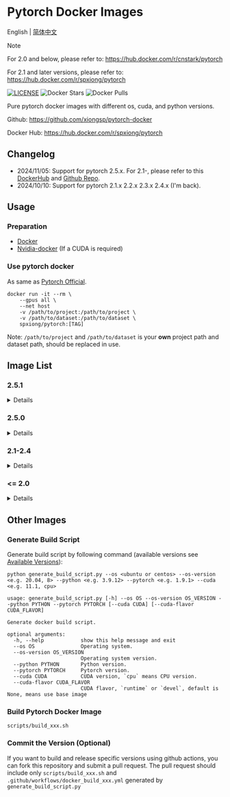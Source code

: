 # Pytorch Docker Images

English | [简体中文](README_CN.md)

[DockerHub]: https://hub.docker.com/r/spxiong/pytorch

> [!NOTE]
> For 2.0 and below, please refer to: https://hub.docker.com/r/cnstark/pytorch
> 
> For 2.1 and later versions, please refer to: https://hub.docker.com/r/spxiong/pytorch

[![LICENSE](https://img.shields.io/github/license/xiongsp/pytorch-docker.svg)](https://github.com/xiongsp/pytorch-docker/blob/master/LICENSE)
![Docker Stars](https://img.shields.io/docker/stars/spxiong/pytorch?logo=docker)
![Docker Pulls](https://img.shields.io/docker/pulls/spxiong/pytorch?logo=docker)

Pure pytorch docker images with different os, cuda, and python versions.

Github: https://github.com/xiongsp/pytorch-docker

Docker Hub: https://hub.docker.com/r/spxiong/pytorch

## Changelog

* 2024/11/05: Support for pytorch 2.5.x. For 2.1-, please refer to this [DockerHub](https://hub.docker.com/r/cnstark/pytorch) and [Github Repo](https://github.com/cnstark/pytorch-docker).
* 2024/10/10: Support for pytorch 2.1.x 2.2.x 2.3.x 2.4.x (I'm back).

## Usage

### Preparation

* [Docker](https://docs.docker.com/engine/install/)
* [Nvidia-docker](https://docs.nvidia.com/datacenter/cloud-native/container-toolkit/overview.html) (If a CUDA is required)

### Use pytorch docker

As same as [Pytorch Official](https://github.com/pytorch/pytorch#docker-image).

```shell
docker run -it --rm \
    --gpus all \
    --net host
    -v /path/to/project:/path/to/project \
    -v /path/to/dataset:/path/to/dataset \
    spxiong/pytorch:[TAG]
```

Note: `/path/to/project` and `/path/to/dataset` is your **own** project path and dataset path, should be replaced in use.

## Image List 

<!-- Pytorch versions -->
[pytorch2.5.1]: https://img.shields.io/badge/Pytorch-2.5.1-orange?logo=pytorch
[pytorch2.5.0]: https://img.shields.io/badge/Pytorch-2.5.0-orange?logo=pytorch
[pytorch2.4.1]: https://img.shields.io/badge/Pytorch-2.4.1-orange?logo=pytorch
[pytorch2.4.0]: https://img.shields.io/badge/Pytorch-2.4.0-orange?logo=pytorch
[pytorch2.3.1]: https://img.shields.io/badge/Pytorch-2.3.1-orange?logo=pytorch
[pytorch2.3.0]: https://img.shields.io/badge/Pytorch-2.3.0-orange?logo=pytorch
[pytorch2.2.2]: https://img.shields.io/badge/Pytorch-2.2.2-orange?logo=pytorch
[pytorch2.2.1]: https://img.shields.io/badge/Pytorch-2.2.1-orange?logo=pytorch
[pytorch2.2.0]: https://img.shields.io/badge/Pytorch-2.2.0-orange?logo=pytorch
[pytorch2.1.2]: https://img.shields.io/badge/Pytorch-2.1.2-orange?logo=pytorch
[pytorch2.1.1]: https://img.shields.io/badge/Pytorch-2.1.1-orange?logo=pytorch
[pytorch2.1.0]: https://img.shields.io/badge/Pytorch-2.1.0-orange?logo=pytorch
[pytorch2.0.1]: https://img.shields.io/badge/Pytorch-2.0.1-orange?logo=pytorch
[pytorch2.0.0]: https://img.shields.io/badge/Pytorch-2.0.0-orange?logo=pytorch
[pytorch1.13.1]: https://img.shields.io/badge/Pytorch-1.13.1-orange?logo=pytorch
[pytorch1.13.0]: https://img.shields.io/badge/Pytorch-1.13.0-orange?logo=pytorch
[pytorch1.12.1]: https://img.shields.io/badge/Pytorch-1.12.1-orange?logo=pytorch
[pytorch1.12.0]: https://img.shields.io/badge/Pytorch-1.12.0-orange?logo=pytorch
[pytorch1.11.0]: https://img.shields.io/badge/Pytorch-1.11.0-orange?logo=pytorch
[pytorch1.10.2]: https://img.shields.io/badge/Pytorch-1.10.2-orange?logo=pytorch
[pytorch1.10.1]: https://img.shields.io/badge/Pytorch-1.10.1-orange?logo=pytorch
[pytorch1.10.0]: https://img.shields.io/badge/Pytorch-1.10.0-orange?logo=pytorch
[pytorch1.9.1]: https://img.shields.io/badge/Pytorch-1.9.1-orange?logo=pytorch
[pytorch1.9.0]: https://img.shields.io/badge/Pytorch-1.9.0-orange?logo=pytorch
[pytorch1.8.1]: https://img.shields.io/badge/Pytorch-1.8.1-orange?logo=pytorch
[pytorch1.8.0]: https://img.shields.io/badge/Pytorch-1.8.0-orange?logo=pytorch
[pytorch1.7.1]: https://img.shields.io/badge/Pytorch-1.7.1-orange?logo=pytorch
[pytorch1.7.0]: https://img.shields.io/badge/Pytorch-1.7.0-orange?logo=pytorch
[pytorch1.6.0]: https://img.shields.io/badge/Pytorch-1.6.0-orange?logo=pytorch
[pytorch1.5.1]: https://img.shields.io/badge/Pytorch-1.5.1-orange?logo=pytorch
[pytorch1.5.0]: https://img.shields.io/badge/Pytorch-1.5.0-orange?logo=pytorch
[pytorch1.4.0]: https://img.shields.io/badge/Pytorch-1.4.0-orange?logo=pytorch
[pytorch1.2.0]: https://img.shields.io/badge/Pytorch-1.2.0-orange?logo=pytorch

<!-- Python versions -->
[python3.12.7]: https://img.shields.io/badge/Python-3.12.7-blue?logo=python
[python3.11.10]: https://img.shields.io/badge/Python-3.11.10-blue?logo=python
[python3.10.15]: https://img.shields.io/badge/Python-3.10.15-blue?logo=python
[python3.10.11]: https://img.shields.io/badge/Python-3.10.11-blue?logo=python
[python3.9.17]: https://img.shields.io/badge/Python-3.9.17-blue?logo=python
[python3.9.16]: https://img.shields.io/badge/Python-3.9.16-blue?logo=python
[python3.9.12]: https://img.shields.io/badge/Python-3.9.12-blue?logo=python
[python3.8.13]: https://img.shields.io/badge/Python-3.8.13-blue?logo=python
[python3.8.16]: https://img.shields.io/badge/Python-3.8.16-blue?logo=python
[python3.7.13]: https://img.shields.io/badge/Python-3.7.13-blue?logo=python

<!-- OS versions -->
[ubuntu22.04]: https://img.shields.io/badge/Ubuntu-22.04-orange?logo=ubuntu
[ubuntu20.04]: https://img.shields.io/badge/Ubuntu-20.04-orange?logo=ubuntu
[ubuntu18.04]: https://img.shields.io/badge/Ubuntu-18.04-orange?logo=ubuntu
[centOS8]: https://img.shields.io/badge/CentOS-8-blue?logo=centos

<!-- CUDA versions -->
[cuda12.4-devel]: https://img.shields.io/badge/CUDA-12.4--devel-green?logo=nvidia
[cuda12.4]: https://img.shields.io/badge/CUDA-12.4-green?logo=nvidia
[cuda12.1]: https://img.shields.io/badge/CUDA-12.1-green?logo=nvidia
[cuda12.1-devel]: https://img.shields.io/badge/CUDA-12.1--devel-green?logo=nvidia
[cuda11.8]: https://img.shields.io/badge/CUDA-11.8-green?logo=nvidia
[cuda11.8-devel]: https://img.shields.io/badge/CUDA-11.8--devel-green?logo=nvidia
[cuda11.7]: https://img.shields.io/badge/CUDA-11.7-green?logo=nvidia
[cuda11.7-devel]: https://img.shields.io/badge/CUDA-11.7--devel-green?logo=nvidia
[cuda11.6]: https://img.shields.io/badge/CUDA-11.6-green?logo=nvidia
[cuda11.6-devel]: https://img.shields.io/badge/CUDA-11.6--devel-green?logo=nvidia
[cuda11.3]: https://img.shields.io/badge/CUDA-11.3-green?logo=nvidia
[cuda11.3-devel]: https://img.shields.io/badge/CUDA-11.3--devel-green?logo=nvidia
[cuda11.1]: https://img.shields.io/badge/CUDA-11.1-green?logo=nvidia
[cuda11.1-devel]: https://img.shields.io/badge/CUDA-11.1--devel-green?logo=nvidia
[cuda11.0]: https://img.shields.io/badge/CUDA-11.0-green?logo=nvidia
[cuda11.0-devel]: https://img.shields.io/badge/CUDA-11.0--devel-green?logo=nvidia
[cuda10.2]: https://img.shields.io/badge/CUDA-10.2-green?logo=nvidia
[cuda10.2-devel]: https://img.shields.io/badge/CUDA-10.2--devel-green?logo=nvidia
[cuda10.1]: https://img.shields.io/badge/CUDA-10.1-green?logo=nvidia
[cuda10.1-devel]: https://img.shields.io/badge/CUDA-10.1--devel-green?logo=nvidia
[cuda10.0]: https://img.shields.io/badge/CUDA-10.0-green?logo=nvidia
[cuda10.0-devel]: https://img.shields.io/badge/CUDA-10.0--devel-green?logo=nvidia
[cpu]: https://img.shields.io/badge/CPU-amd64-lightgray

### 2.5.1

<details>

| Image | Pull Command |
| -------------| -------------|
| ![pytorch2.5.1] ![python3.10.15] ![cpu] ![ubuntu22.04] [![](https://img.shields.io/docker/image-size/spxiong/pytorch/2.5.1-py3.10.15-ubuntu22.04)][DockerHub] | `docker pull spxiong/pytorch:2.5.1-py3.10.15-ubuntu22.04` |   
| ![pytorch2.5.1] ![python3.10.15] ![cuda12.1] ![ubuntu22.04] [![](https://img.shields.io/docker/image-size/spxiong/pytorch/2.5.1-py3.10.15-cuda12.1.0-ubuntu22.04)][DockerHub] | `docker pull spxiong/pytorch:2.5.1-py3.10.15-cuda12.1.0-ubuntu22.04` |
| ![pytorch2.5.1] ![python3.10.15] ![cuda12.1-devel] ![ubuntu22.04] [![](https://img.shields.io/docker/image-size/spxiong/pytorch/2.5.1-py3.10.15-cuda12.1.0-devel-ubuntu22.04)][DockerHub] | `docker pull spxiong/pytorch:2.5.1-py3.10.15-cuda12.1.0-devel-ubuntu22.04` |
| ![pytorch2.5.1] ![python3.10.15] ![cpu] ![ubuntu22.04] [![](https://img.shields.io/docker/image-size/spxiong/pytorch/2.5.1-py3.10.15-ubuntu22.04)][DockerHub] | `docker pull spxiong/pytorch:2.5.1-py3.10.15-ubuntu22.04` |   
| ![pytorch2.5.1] ![python3.10.15] ![cuda12.4] ![ubuntu22.04] [![](https://img.shields.io/docker/image-size/spxiong/pytorch/2.5.1-py3.10.15-cuda12.4.1-ubuntu22.04)][DockerHub] | `docker pull spxiong/pytorch:2.5.1-py3.10.15-cuda12.4.1-ubuntu22.04` |
| ![pytorch2.5.1] ![python3.10.15] ![cuda12.4-devel] ![ubuntu22.04] [![](https://img.shields.io/docker/image-size/spxiong/pytorch/2.5.1-py3.10.15-cuda12.4.1-devel-ubuntu22.04)][DockerHub] | `docker pull spxiong/pytorch:2.5.1-py3.10.15-cuda12.4.1-devel-ubuntu22.04` |
| ![pytorch2.5.1] ![python3.11.10] ![cpu] ![ubuntu22.04] [![](https://img.shields.io/docker/image-size/spxiong/pytorch/2.5.1-py3.11.10-ubuntu22.04)][DockerHub] | `docker pull spxiong/pytorch:2.5.1-py3.11.10-ubuntu22.04` |
| ![pytorch2.5.1] ![python3.11.10] ![cuda12.1] ![ubuntu22.04] [![](https://img.shields.io/docker/image-size/spxiong/pytorch/2.5.1-py3.11.10-cuda12.1.0-ubuntu22.04)][DockerHub] | `docker pull spxiong/pytorch:2.5.1-py3.11.10-cuda12.1.0-ubuntu22.04` |
| ![pytorch2.5.1] ![python3.11.10] ![cuda12.1-devel] ![ubuntu22.04] [![](https://img.shields.io/docker/image-size/spxiong/pytorch/2.5.1-py3.11.10-cuda12.1.0-devel-ubuntu22.04)][DockerHub] | `docker pull spxiong/pytorch:2.5.1-py3.11.10-cuda12.1.0-devel-ubuntu22.04` |
| ![pytorch2.5.1] ![python3.11.10] ![cpu] ![ubuntu22.04] [![](https://img.shields.io/docker/image-size/spxiong/pytorch/2.5.1-py3.11.10-ubuntu22.04)][DockerHub] | `docker pull spxiong/pytorch:2.5.1-py3.11.10-ubuntu22.04` |   
| ![pytorch2.5.1] ![python3.11.10] ![cuda12.4] ![ubuntu22.04] [![](https://img.shields.io/docker/image-size/spxiong/pytorch/2.5.1-py3.11.10-cuda12.4.1-ubuntu22.04)][DockerHub] | `docker pull spxiong/pytorch:2.5.1-py3.11.10-cuda12.4.1-ubuntu22.04` |
| ![pytorch2.5.1] ![python3.11.10] ![cuda12.4-devel] ![ubuntu22.04] [![](https://img.shields.io/docker/image-size/spxiong/pytorch/2.5.1-py3.11.10-cuda12.4.1-devel-ubuntu22.04)][DockerHub] | `docker pull spxiong/pytorch:2.5.1-py3.11.10-cuda12.4.1-devel-ubuntu22.04` |
| ![pytorch2.5.1] ![python3.12.7] ![cpu] ![ubuntu22.04] [![](https://img.shields.io/docker/image-size/spxiong/pytorch/2.5.1-py3.12.7-ubuntu22.04)][DockerHub] | `docker pull spxiong/pytorch:2.5.1-py3.12.7-ubuntu22.04` |      
| ![pytorch2.5.1] ![python3.12.7] ![cuda12.1] ![ubuntu22.04] [![](https://img.shields.io/docker/image-size/spxiong/pytorch/2.5.1-py3.12.7-cuda12.1.0-ubuntu22.04)][DockerHub] | `docker pull spxiong/pytorch:2.5.1-py3.12.7-cuda12.1.0-ubuntu22.04` |
| ![pytorch2.5.1] ![python3.12.7] ![cuda12.1-devel] ![ubuntu22.04] [![](https://img.shields.io/docker/image-size/spxiong/pytorch/2.5.1-py3.12.7-cuda12.1.0-devel-ubuntu22.04)][DockerHub] | `docker pull spxiong/pytorch:2.5.1-py3.12.7-cuda12.1.0-devel-ubuntu22.04` |
| ![pytorch2.5.1] ![python3.12.7] ![cpu] ![ubuntu22.04] [![](https://img.shields.io/docker/image-size/spxiong/pytorch/2.5.1-py3.12.7-ubuntu22.04)][DockerHub] | `docker pull spxiong/pytorch:2.5.1-py3.12.7-ubuntu22.04` |      
| ![pytorch2.5.1] ![python3.12.7] ![cuda12.4] ![ubuntu22.04] [![](https://img.shields.io/docker/image-size/spxiong/pytorch/2.5.1-py3.12.7-cuda12.4.1-ubuntu22.04)][DockerHub] | `docker pull spxiong/pytorch:2.5.1-py3.12.7-cuda12.4.1-ubuntu22.04` |
| ![pytorch2.5.1] ![python3.12.7] ![cuda12.4-devel] ![ubuntu22.04] [![](https://img.shields.io/docker/image-size/spxiong/pytorch/2.5.1-py3.12.7-cuda12.4.1-devel-ubuntu22.04)][DockerHub] | `docker pull spxiong/pytorch:2.5.1-py3.12.7-cuda12.4.1-devel-ubuntu22.04` |

</details>

### 2.5.0

<details>

| Image | Pull Command |
| -------------| -------------|
| ![pytorch2.5.0] ![python3.10.15] ![cpu] ![ubuntu22.04] [![](https://img.shields.io/docker/image-size/spxiong/pytorch/2.5.0-py3.10.15-ubuntu22.04)][DockerHub] | `docker pull spxiong/pytorch:2.5.0-py3.10.15-ubuntu22.04` |   
| ![pytorch2.5.0] ![python3.10.15] ![cuda12.1] ![ubuntu22.04] [![](https://img.shields.io/docker/image-size/spxiong/pytorch/2.5.0-py3.10.15-cuda12.1.0-ubuntu22.04)][DockerHub] | `docker pull spxiong/pytorch:2.5.0-py3.10.15-cuda12.1.0-ubuntu22.04` |
| ![pytorch2.5.0] ![python3.10.15] ![cuda12.1-devel] ![ubuntu22.04] [![](https://img.shields.io/docker/image-size/spxiong/pytorch/2.5.0-py3.10.15-cuda12.1.0-devel-ubuntu22.04)][DockerHub] | `docker pull spxiong/pytorch:2.5.0-py3.10.15-cuda12.1.0-devel-ubuntu22.04` |
| ![pytorch2.5.0] ![python3.10.15] ![cpu] ![ubuntu22.04] [![](https://img.shields.io/docker/image-size/spxiong/pytorch/2.5.0-py3.10.15-ubuntu22.04)][DockerHub] | `docker pull spxiong/pytorch:2.5.0-py3.10.15-ubuntu22.04` |   
| ![pytorch2.5.0] ![python3.10.15] ![cuda12.4] ![ubuntu22.04] [![](https://img.shields.io/docker/image-size/spxiong/pytorch/2.5.0-py3.10.15-cuda12.4.1-ubuntu22.04)][DockerHub] | `docker pull spxiong/pytorch:2.5.0-py3.10.15-cuda12.4.1-ubuntu22.04` |
| ![pytorch2.5.0] ![python3.10.15] ![cuda12.4-devel] ![ubuntu22.04] [![](https://img.shields.io/docker/image-size/spxiong/pytorch/2.5.0-py3.10.15-cuda12.4.1-devel-ubuntu22.04)][DockerHub] | `docker pull spxiong/pytorch:2.5.0-py3.10.15-cuda12.4.1-devel-ubuntu22.04` |
| ![pytorch2.5.0] ![python3.11.10] ![cpu] ![ubuntu22.04] [![](https://img.shields.io/docker/image-size/spxiong/pytorch/2.5.0-py3.11.10-ubuntu22.04)][DockerHub] | `docker pull spxiong/pytorch:2.5.0-py3.11.10-ubuntu22.04` |   
| ![pytorch2.5.0] ![python3.11.10] ![cuda12.1] ![ubuntu22.04] [![](https://img.shields.io/docker/image-size/spxiong/pytorch/2.5.0-py3.11.10-cuda12.1.0-ubuntu22.04)][DockerHub] | `docker pull spxiong/pytorch:2.5.0-py3.11.10-cuda12.1.0-ubuntu22.04` |
| ![pytorch2.5.0] ![python3.11.10] ![cuda12.1-devel] ![ubuntu22.04] [![](https://img.shields.io/docker/image-size/spxiong/pytorch/2.5.0-py3.11.10-cuda12.1.0-devel-ubuntu22.04)][DockerHub] | `docker pull spxiong/pytorch:2.5.0-py3.11.10-cuda12.1.0-devel-ubuntu22.04` |
| ![pytorch2.5.0] ![python3.11.10] ![cpu] ![ubuntu22.04] [![](https://img.shields.io/docker/image-size/spxiong/pytorch/2.5.0-py3.11.10-ubuntu22.04)][DockerHub] | `docker pull spxiong/pytorch:2.5.0-py3.11.10-ubuntu22.04` |   
| ![pytorch2.5.0] ![python3.11.10] ![cuda12.4] ![ubuntu22.04] [![](https://img.shields.io/docker/image-size/spxiong/pytorch/2.5.0-py3.11.10-cuda12.4.1-ubuntu22.04)][DockerHub] | `docker pull spxiong/pytorch:2.5.0-py3.11.10-cuda12.4.1-ubuntu22.04` |
| ![pytorch2.5.0] ![python3.11.10] ![cuda12.4-devel] ![ubuntu22.04] [![](https://img.shields.io/docker/image-size/spxiong/pytorch/2.5.0-py3.11.10-cuda12.4.1-devel-ubuntu22.04)][DockerHub] | `docker pull spxiong/pytorch:2.5.0-py3.11.10-cuda12.4.1-devel-ubuntu22.04` |
| ![pytorch2.5.0] ![python3.12.7] ![cpu] ![ubuntu22.04] [![](https://img.shields.io/docker/image-size/spxiong/pytorch/2.5.0-py3.12.7-ubuntu22.04)][DockerHub] | `docker pull spxiong/pytorch:2.5.0-py3.12.7-ubuntu22.04` |      
| ![pytorch2.5.0] ![python3.12.7] ![cuda12.1] ![ubuntu22.04] [![](https://img.shields.io/docker/image-size/spxiong/pytorch/2.5.0-py3.12.7-cuda12.1.0-ubuntu22.04)][DockerHub] | `docker pull spxiong/pytorch:2.5.0-py3.12.7-cuda12.1.0-ubuntu22.04` |
| ![pytorch2.5.0] ![python3.12.7] ![cuda12.1-devel] ![ubuntu22.04] [![](https://img.shields.io/docker/image-size/spxiong/pytorch/2.5.0-py3.12.7-cuda12.1.0-devel-ubuntu22.04)][DockerHub] | `docker pull spxiong/pytorch:2.5.0-py3.12.7-cuda12.1.0-devel-ubuntu22.04` |
| ![pytorch2.5.0] ![python3.12.7] ![cpu] ![ubuntu22.04] [![](https://img.shields.io/docker/image-size/spxiong/pytorch/2.5.0-py3.12.7-ubuntu22.04)][DockerHub] | `docker pull spxiong/pytorch:2.5.0-py3.12.7-ubuntu22.04` |      
| ![pytorch2.5.0] ![python3.12.7] ![cuda12.4] ![ubuntu22.04] [![](https://img.shields.io/docker/image-size/spxiong/pytorch/2.5.0-py3.12.7-cuda12.4.1-ubuntu22.04)][DockerHub] | `docker pull spxiong/pytorch:2.5.0-py3.12.7-cuda12.4.1-ubuntu22.04` |
| ![pytorch2.5.0] ![python3.12.7] ![cuda12.4-devel] ![ubuntu22.04] [![](https://img.shields.io/docker/image-size/spxiong/pytorch/2.5.0-py3.12.7-cuda12.4.1-devel-ubuntu22.04)][DockerHub] | `docker pull spxiong/pytorch:2.5.0-py3.12.7-cuda12.4.1-devel-ubuntu22.04` |

</details>

### 2.1-2.4
<details>

#### 2.4.1

| Image | Pull Command |
| -------------| -------------|
| ![pytorch2.4.1] ![python3.10.15] ![cuda12.1] ![ubuntu22.04] [![](https://img.shields.io/docker/image-size/spxiong/pytorch/2.4.1-py3.10.15-cuda12.1.0-ubuntu22.04)][DockerHub] | `docker pull spxiong/pytorch:2.4.1-py3.10.15-cuda12.1.0-ubuntu22.04` |
| ![pytorch2.4.1] ![python3.10.15] ![cuda12.1-devel] ![ubuntu22.04] [![](https://img.shields.io/docker/image-size/spxiong/pytorch/2.4.1-py3.10.15-cuda12.1.0-devel-ubuntu22.04)][DockerHub] | `docker pull spxiong/pytorch:2.4.1-py3.10.15-cuda12.1.0-devel-ubuntu22.04` |
| ![pytorch2.4.1] ![python3.10.15] ![cpu] ![ubuntu22.04] [![](https://img.shields.io/docker/image-size/spxiong/pytorch/2.4.1-py3.10.15-ubuntu22.04)][DockerHub] | `docker pull spxiong/pytorch:2.4.1-py3.10.15-ubuntu22.04` |

#### 2.4.0

| Image | Pull Command |
| -------------| -------------|
| ![pytorch2.4.0] ![python3.10.15] ![cuda12.1] ![ubuntu22.04] [![](https://img.shields.io/docker/image-size/spxiong/pytorch/2.4.0-py3.10.15-cuda12.1.0-ubuntu22.04)][DockerHub] | `docker pull spxiong/pytorch:2.4.0-py3.10.15-cuda12.1.0-ubuntu22.04` |
| ![pytorch2.4.0] ![python3.10.15] ![cuda12.1-devel] ![ubuntu22.04] [![](https://img.shields.io/docker/image-size/spxiong/pytorch/2.4.0-py3.10.15-cuda12.1.0-devel-ubuntu22.04)][DockerHub] | `docker pull spxiong/pytorch:2.4.0-py3.10.15-cuda12.1.0-devel-ubuntu22.04` |
| ![pytorch2.4.0] ![python3.10.15] ![cpu] ![ubuntu22.04] [![](https://img.shields.io/docker/image-size/spxiong/pytorch/2.4.0-py3.10.15-ubuntu22.04)][DockerHub] | `docker pull spxiong/pytorch:2.4.0-py3.10.15-ubuntu22.04` |

#### 2.3.1

| Image | Pull Command |
| -------------| -------------|
| ![pytorch2.3.1] ![python3.10.15] ![cuda12.1] ![ubuntu22.04] [![](https://img.shields.io/docker/image-size/spxiong/pytorch/2.3.1-py3.10.15-cuda12.1.0-ubuntu22.04)][DockerHub] | `docker pull spxiong/pytorch:2.3.1-py3.10.15-cuda12.1.0-ubuntu22.04` |
| ![pytorch2.3.1] ![python3.10.15] ![cuda12.1-devel] ![ubuntu22.04] [![](https://img.shields.io/docker/image-size/spxiong/pytorch/2.3.1-py3.10.15-cuda12.1.0-devel-ubuntu22.04)][DockerHub] | `docker pull spxiong/pytorch:2.3.1-py3.10.15-cuda12.1.0-devel-ubuntu22.04` |
| ![pytorch2.3.1] ![python3.10.15] ![cpu] ![ubuntu22.04] [![](https://img.shields.io/docker/image-size/spxiong/pytorch/2.3.1-py3.10.15-ubuntu22.04)][DockerHub] | `docker pull spxiong/pytorch:2.3.1-py3.10.15-ubuntu22.04` |

#### 2.3.0

| Image | Pull Command |
| -------------| -------------|
| ![pytorch2.3.0] ![python3.10.15] ![cuda12.1] ![ubuntu22.04] [![](https://img.shields.io/docker/image-size/spxiong/pytorch/2.3.0-py3.10.15-cuda12.1.0-ubuntu22.04)][DockerHub] | `docker pull spxiong/pytorch:2.3.0-py3.10.15-cuda12.1.0-ubuntu22.04` |
| ![pytorch2.3.0] ![python3.10.15] ![cuda12.1-devel] ![ubuntu22.04] [![](https://img.shields.io/docker/image-size/spxiong/pytorch/2.3.0-py3.10.15-cuda12.1.0-devel-ubuntu22.04)][DockerHub] | `docker pull spxiong/pytorch:2.3.0-py3.10.15-cuda12.1.0-devel-ubuntu22.04` |
| ![pytorch2.3.0] ![python3.10.15] ![cpu] ![ubuntu22.04] [![](https://img.shields.io/docker/image-size/spxiong/pytorch/2.3.0-py3.10.15-ubuntu22.04)][DockerHub] | `docker pull spxiong/pytorch:2.3.0-py3.10.15-ubuntu22.04` |

#### 2.2.2

| Image | Pull Command |
| -------------| -------------|
| ![pytorch2.2.2] ![python3.10.15] ![cuda12.1] ![ubuntu22.04] [![](https://img.shields.io/docker/image-size/spxiong/pytorch/2.2.2-py3.10.15-cuda12.1.0-ubuntu22.04)][DockerHub] | `docker pull spxiong/pytorch:2.2.2-py3.10.15-cuda12.1.0-ubuntu22.04` |
| ![pytorch2.2.2] ![python3.10.15] ![cuda12.1-devel] ![ubuntu22.04] [![](https://img.shields.io/docker/image-size/spxiong/pytorch/2.2.2-py3.10.15-cuda12.1.0-devel-ubuntu22.04)][DockerHub] | `docker pull spxiong/pytorch:2.2.2-py3.10.15-cuda12.1.0-devel-ubuntu22.04` |
| ![pytorch2.2.2] ![python3.10.15] ![cpu] ![ubuntu22.04] [![](https://img.shields.io/docker/image-size/spxiong/pytorch/2.2.2-py3.10.15-ubuntu22.04)][DockerHub] | `docker pull spxiong/pytorch:2.2.2-py3.10.15-ubuntu22.04` |

#### 2.2.1

| Image | Pull Command |
| -------------| -------------|
| ![pytorch2.2.1] ![python3.10.15] ![cuda12.1] ![ubuntu22.04] [![](https://img.shields.io/docker/image-size/spxiong/pytorch/2.2.1-py3.10.15-cuda12.1.0-ubuntu22.04)][DockerHub] | `docker pull spxiong/pytorch:2.2.1-py3.10.15-cuda12.1.0-ubuntu22.04` |
| ![pytorch2.2.1] ![python3.10.15] ![cuda12.1-devel] ![ubuntu22.04] [![](https://img.shields.io/docker/image-size/spxiong/pytorch/2.2.1-py3.10.15-cuda12.1.0-devel-ubuntu22.04)][DockerHub] | `docker pull spxiong/pytorch:2.2.1-py3.10.15-cuda12.1.0-devel-ubuntu22.04` |
| ![pytorch2.2.1] ![python3.10.15] ![cpu] ![ubuntu22.04] [![](https://img.shields.io/docker/image-size/spxiong/pytorch/2.2.1-py3.10.15-ubuntu22.04)][DockerHub] | `docker pull spxiong/pytorch:2.2.1-py3.10.15-ubuntu22.04` |

#### 2.2.0

| Image | Pull Command |
| -------------| -------------|
| ![pytorch2.2.0] ![python3.10.15] ![cuda12.1] ![ubuntu22.04] [![](https://img.shields.io/docker/image-size/spxiong/pytorch/2.2.0-py3.10.15-cuda12.1.0-ubuntu22.04)][DockerHub] | `docker pull spxiong/pytorch:2.2.0-py3.10.15-cuda12.1.0-ubuntu22.04` |
| ![pytorch2.2.0] ![python3.10.15] ![cuda12.1-devel] ![ubuntu22.04] [![](https://img.shields.io/docker/image-size/spxiong/pytorch/2.2.0-py3.10.15-cuda12.1.0-devel-ubuntu22.04)][DockerHub] | `docker pull spxiong/pytorch:2.2.0-py3.10.15-cuda12.1.0-devel-ubuntu22.04` |
| ![pytorch2.2.0] ![python3.10.15] ![cpu] ![ubuntu22.04] [![](https://img.shields.io/docker/image-size/spxiong/pytorch/2.2.0-py3.10.15-ubuntu22.04)][DockerHub] | `docker pull spxiong/pytorch:2.2.0-py3.10.15-ubuntu22.04` |

#### 2.1.2

| Image | Pull Command |
| -------------| -------------|
| ![pytorch2.1.2] ![python3.10.15] ![cuda12.1] ![ubuntu22.04] [![](https://img.shields.io/docker/image-size/spxiong/pytorch/2.1.2-py3.10.15-cuda12.1.0-ubuntu22.04)][DockerHub] | `docker pull spxiong/pytorch:2.1.2-py3.10.15-cuda12.1.0-ubuntu22.04` |
| ![pytorch2.1.2] ![python3.10.15] ![cuda12.1-devel] ![ubuntu22.04] [![](https://img.shields.io/docker/image-size/spxiong/pytorch/2.1.2-py3.10.15-cuda12.1.0-devel-ubuntu22.04)][DockerHub] | `docker pull spxiong/pytorch:2.1.2-py3.10.15-cuda12.1.0-devel-ubuntu22.04` |
| ![pytorch2.1.2] ![python3.10.15] ![cpu] ![ubuntu22.04] [![](https://img.shields.io/docker/image-size/spxiong/pytorch/2.1.2-py3.10.15-ubuntu22.04)][DockerHub] | `docker pull spxiong/pytorch:2.1.2-py3.10.15-ubuntu22.04` |

#### 2.1.1

| Image | Pull Command |
| -------------| -------------|
| ![pytorch2.1.1] ![python3.10.15] ![cuda12.1] ![ubuntu22.04] [![](https://img.shields.io/docker/image-size/spxiong/pytorch/2.1.1-py3.10.15-cuda12.1.0-ubuntu22.04)][DockerHub] | `docker pull spxiong/pytorch:2.1.1-py3.10.15-cuda12.1.0-ubuntu22.04` |
| ![pytorch2.1.1] ![python3.10.15] ![cuda12.1-devel] ![ubuntu22.04] [![](https://img.shields.io/docker/image-size/spxiong/pytorch/2.1.1-py3.10.15-cuda12.1.0-devel-ubuntu22.04)][DockerHub] | `docker pull spxiong/pytorch:2.1.1-py3.10.15-cuda12.1.0-devel-ubuntu22.04` |
| ![pytorch2.1.1] ![python3.10.15] ![cpu] ![ubuntu22.04] [![](https://img.shields.io/docker/image-size/spxiong/pytorch/2.1.1-py3.10.15-ubuntu22.04)][DockerHub] | `docker pull spxiong/pytorch:2.1.1-py3.10.15-ubuntu22.04` |

#### 2.1.0

| Image | Pull Command |
| -------------| -------------|
| ![pytorch2.1.0] ![python3.10.15] ![cuda12.1] ![ubuntu22.04] [![](https://img.shields.io/docker/image-size/spxiong/pytorch/2.1.0-py3.10.15-cuda12.1.0-ubuntu22.04)][DockerHub] | `docker pull spxiong/pytorch:2.1.0-py3.10.15-cuda12.1.0-ubuntu22.04` |
| ![pytorch2.1.0] ![python3.10.15] ![cuda12.1-devel] ![ubuntu22.04] [![](https://img.shields.io/docker/image-size/spxiong/pytorch/2.1.0-py3.10.15-cuda12.1.0-devel-ubuntu22.04)][DockerHub] | `docker pull spxiong/pytorch:2.1.0-py3.10.15-cuda12.1.0-devel-ubuntu22.04` |
| ![pytorch2.1.0] ![python3.10.15] ![cpu] ![ubuntu22.04] [![](https://img.shields.io/docker/image-size/spxiong/pytorch/2.1.0-py3.10.15-ubuntu22.04)][DockerHub] | `docker pull spxiong/pytorch:2.1.0-py3.10.15-ubuntu22.04` |

</details>

### <= 2.0
<details>

#### 1.7.1

| Image | Pull Command |
| -------------| -------------|
| ![pytorch1.7.1] ![python3.8.13] ![cpu] ![ubuntu18.04] [![](https://img.shields.io/docker/image-size/spxiong/pytorch/1.7.1-py3.8.13-ubuntu18.04)][DockerHub] | `docker pull spxiong/pytorch:1.7.1-py3.8.13-ubuntu18.04` |
| ![pytorch1.7.1] ![python3.8.13] ![cuda10.1] ![ubuntu18.04] [![](https://img.shields.io/docker/image-size/spxiong/pytorch/1.7.1-py3.8.13-cuda10.1-ubuntu18.04)][DockerHub] | `docker pull spxiong/pytorch:1.7.1-py3.8.13-cuda10.1-ubuntu18.04` |
| ![pytorch1.7.1] ![python3.8.13] ![cuda10.1-devel] ![ubuntu18.04] [![](https://img.shields.io/docker/image-size/spxiong/pytorch/1.7.1-py3.8.13-cuda10.1-devel-ubuntu18.04)][DockerHub] | `docker pull spxiong/pytorch:1.7.1-py3.8.13-cuda10.1-devel-ubuntu18.04` |
| ![pytorch1.7.1] ![python3.8.13] ![cuda10.2] ![ubuntu18.04] [![](https://img.shields.io/docker/image-size/spxiong/pytorch/1.7.1-py3.8.13-cuda10.2-ubuntu18.04)][DockerHub] | `docker pull spxiong/pytorch:1.7.1-py3.8.13-cuda10.2-ubuntu18.04` |
| ![pytorch1.7.1] ![python3.8.13] ![cuda10.2-devel] ![ubuntu18.04] [![](https://img.shields.io/docker/image-size/spxiong/pytorch/1.7.1-py3.8.13-cuda10.2-devel-ubuntu18.04)][DockerHub] | `docker pull spxiong/pytorch:1.7.1-py3.8.13-cuda10.2-devel-ubuntu18.04` |
| ![pytorch1.7.1] ![python3.8.13] ![cuda11.0] ![ubuntu18.04] [![](https://img.shields.io/docker/image-size/spxiong/pytorch/1.7.1-py3.8.13-cuda11.0.3-ubuntu18.04)][DockerHub] | `docker pull spxiong/pytorch:1.7.1-py3.8.13-cuda11.0.3-ubuntu18.04` |
| ![pytorch1.7.1] ![python3.8.13] ![cuda11.0-devel] ![ubuntu18.04] [![](https://img.shields.io/docker/image-size/spxiong/pytorch/1.7.1-py3.8.13-cuda11.0.3-devel-ubuntu18.04)][DockerHub] | `docker pull spxiong/pytorch:1.7.1-py3.8.13-cuda11.0.3-devel-ubuntu18.04` |
| ![pytorch1.7.1] ![python3.9.12] ![cpu] ![ubuntu18.04] [![](https://img.shields.io/docker/image-size/spxiong/pytorch/1.7.1-py3.9.12-ubuntu18.04)][DockerHub] | `docker pull spxiong/pytorch:1.7.1-py3.9.12-ubuntu18.04` |
| ![pytorch1.7.1] ![python3.9.12] ![cuda10.1] ![ubuntu18.04] [![](https://img.shields.io/docker/image-size/spxiong/pytorch/1.7.1-py3.9.12-cuda10.1-ubuntu18.04)][DockerHub] | `docker pull spxiong/pytorch:1.7.1-py3.9.12-cuda10.1-ubuntu18.04` |
| ![pytorch1.7.1] ![python3.9.12] ![cuda10.1-devel] ![ubuntu18.04] [![](https://img.shields.io/docker/image-size/spxiong/pytorch/1.7.1-py3.9.12-cuda10.1-devel-ubuntu18.04)][DockerHub] | `docker pull spxiong/pytorch:1.7.1-py3.9.12-cuda10.1-devel-ubuntu18.04` |
| ![pytorch1.7.1] ![python3.9.12] ![cuda10.2] ![ubuntu18.04] [![](https://img.shields.io/docker/image-size/spxiong/pytorch/1.7.1-py3.9.12-cuda10.2-ubuntu18.04)][DockerHub] | `docker pull spxiong/pytorch:1.7.1-py3.9.12-cuda10.2-ubuntu18.04` |
| ![pytorch1.7.1] ![python3.9.12] ![cuda10.2-devel] ![ubuntu18.04] [![](https://img.shields.io/docker/image-size/spxiong/pytorch/1.7.1-py3.9.12-cuda10.2-devel-ubuntu18.04)][DockerHub] | `docker pull spxiong/pytorch:1.7.1-py3.9.12-cuda10.2-devel-ubuntu18.04` |
| ![pytorch1.7.1] ![python3.9.12] ![cuda11.0] ![ubuntu18.04] [![](https://img.shields.io/docker/image-size/spxiong/pytorch/1.7.1-py3.9.12-cuda11.0.3-ubuntu18.04)][DockerHub] | `docker pull spxiong/pytorch:1.7.1-py3.9.12-cuda11.0.3-ubuntu18.04` |
| ![pytorch1.7.1] ![python3.9.12] ![cuda11.0-devel] ![ubuntu18.04] [![](https://img.shields.io/docker/image-size/spxiong/pytorch/1.7.1-py3.9.12-cuda11.0.3-devel-ubuntu18.04)][DockerHub] | `docker pull spxiong/pytorch:1.7.1-py3.9.12-cuda11.0.3-devel-ubuntu18.04` |

#### 1.7.0

| Image | Pull Command |
| -------------| -------------|
| ![pytorch1.7.0] ![python3.8.13] ![cpu] ![ubuntu18.04] [![](https://img.shields.io/docker/image-size/spxiong/pytorch/1.7.0-py3.8.13-ubuntu18.04)][DockerHub] | `docker pull spxiong/pytorch:1.7.0-py3.8.13-ubuntu18.04` |
| ![pytorch1.7.0] ![python3.8.13] ![cuda10.1] ![ubuntu18.04] [![](https://img.shields.io/docker/image-size/spxiong/pytorch/1.7.0-py3.8.13-cuda10.1-ubuntu18.04)][DockerHub] | `docker pull spxiong/pytorch:1.7.0-py3.8.13-cuda10.1-ubuntu18.04` |
| ![pytorch1.7.0] ![python3.8.13] ![cuda10.1-devel] ![ubuntu18.04] [![](https://img.shields.io/docker/image-size/spxiong/pytorch/1.7.0-py3.8.13-cuda10.1-devel-ubuntu18.04)][DockerHub] | `docker pull spxiong/pytorch:1.7.0-py3.8.13-cuda10.1-devel-ubuntu18.04` |
| ![pytorch1.7.0] ![python3.8.13] ![cuda10.2] ![ubuntu18.04] [![](https://img.shields.io/docker/image-size/spxiong/pytorch/1.7.0-py3.8.13-cuda10.2-ubuntu18.04)][DockerHub] | `docker pull spxiong/pytorch:1.7.0-py3.8.13-cuda10.2-ubuntu18.04` |
| ![pytorch1.7.0] ![python3.8.13] ![cuda10.2-devel] ![ubuntu18.04] [![](https://img.shields.io/docker/image-size/spxiong/pytorch/1.7.0-py3.8.13-cuda10.2-devel-ubuntu18.04)][DockerHub] | `docker pull spxiong/pytorch:1.7.0-py3.8.13-cuda10.2-devel-ubuntu18.04` |
| ![pytorch1.7.0] ![python3.8.13] ![cuda11.0] ![ubuntu18.04] [![](https://img.shields.io/docker/image-size/spxiong/pytorch/1.7.0-py3.8.13-cuda11.0.3-ubuntu18.04)][DockerHub] | `docker pull spxiong/pytorch:1.7.0-py3.8.13-cuda11.0.3-ubuntu18.04` |
| ![pytorch1.7.0] ![python3.8.13] ![cuda11.0-devel] ![ubuntu18.04] [![](https://img.shields.io/docker/image-size/spxiong/pytorch/1.7.0-py3.8.13-cuda11.0.3-devel-ubuntu18.04)][DockerHub] | `docker pull spxiong/pytorch:1.7.0-py3.8.13-cuda11.0.3-devel-ubuntu18.04` |

#### 1.6.0

| Image | Pull Command |
| -------------| -------------|
| ![pytorch1.6.0] ![python3.8.13] ![cpu] ![ubuntu18.04] [![](https://img.shields.io/docker/image-size/spxiong/pytorch/1.6.0-py3.8.13-ubuntu18.04)][DockerHub] | `docker pull spxiong/pytorch:1.6.0-py3.8.13-ubuntu18.04` |
| ![pytorch1.6.0] ![python3.8.13] ![cuda10.1] ![ubuntu18.04] [![](https://img.shields.io/docker/image-size/spxiong/pytorch/1.6.0-py3.8.13-cuda10.1-ubuntu18.04)][DockerHub] | `docker pull spxiong/pytorch:1.6.0-py3.8.13-cuda10.1-ubuntu18.04` |
| ![pytorch1.6.0] ![python3.8.13] ![cuda10.1-devel] ![ubuntu18.04] [![](https://img.shields.io/docker/image-size/spxiong/pytorch/1.6.0-py3.8.13-cuda10.1-devel-ubuntu18.04)][DockerHub] | `docker pull spxiong/pytorch:1.6.0-py3.8.13-cuda10.1-devel-ubuntu18.04` |
| ![pytorch1.6.0] ![python3.8.13] ![cuda10.2] ![ubuntu18.04] [![](https://img.shields.io/docker/image-size/spxiong/pytorch/1.6.0-py3.8.13-cuda10.2-ubuntu18.04)][DockerHub] | `docker pull spxiong/pytorch:1.6.0-py3.8.13-cuda10.2-ubuntu18.04` |
| ![pytorch1.6.0] ![python3.8.13] ![cuda10.2-devel] ![ubuntu18.04] [![](https://img.shields.io/docker/image-size/spxiong/pytorch/1.6.0-py3.8.13-cuda10.2-devel-ubuntu18.04)][DockerHub] | `docker pull spxiong/pytorch:1.6.0-py3.8.13-cuda10.2-devel-ubuntu18.04` |

#### 1.5.1

| Image | Pull Command |
| -------------| -------------|
| ![pytorch1.5.1] ![python3.8.13] ![cpu] ![ubuntu18.04] [![](https://img.shields.io/docker/image-size/spxiong/pytorch/1.5.1-py3.8.13-ubuntu18.04)][DockerHub] | `docker pull spxiong/pytorch:1.5.1-py3.8.13-ubuntu18.04` |
| ![pytorch1.5.1] ![python3.8.13] ![cuda10.1] ![ubuntu18.04] [![](https://img.shields.io/docker/image-size/spxiong/pytorch/1.5.1-py3.8.13-cuda10.1-ubuntu18.04)][DockerHub] | `docker pull spxiong/pytorch:1.5.1-py3.8.13-cuda10.1-ubuntu18.04` |
| ![pytorch1.5.1] ![python3.8.13] ![cuda10.1-devel] ![ubuntu18.04] [![](https://img.shields.io/docker/image-size/spxiong/pytorch/1.5.1-py3.8.13-cuda10.1-devel-ubuntu18.04)][DockerHub] | `docker pull spxiong/pytorch:1.5.1-py3.8.13-cuda10.1-devel-ubuntu18.04` |
| ![pytorch1.5.1] ![python3.8.13] ![cuda10.2] ![ubuntu18.04] [![](https://img.shields.io/docker/image-size/spxiong/pytorch/1.5.1-py3.8.13-cuda10.2-ubuntu18.04)][DockerHub] | `docker pull spxiong/pytorch:1.5.1-py3.8.13-cuda10.2-ubuntu18.04` |
| ![pytorch1.5.1] ![python3.8.13] ![cuda10.2-devel] ![ubuntu18.04] [![](https://img.shields.io/docker/image-size/spxiong/pytorch/1.5.1-py3.8.13-cuda10.2-devel-ubuntu18.04)][DockerHub] | `docker pull spxiong/pytorch:1.5.1-py3.8.13-cuda10.2-devel-ubuntu18.04` |

#### 1.5.0

| Image | Pull Command |
| -------------| -------------|
| ![pytorch1.5.0] ![python3.8.13] ![cpu] ![ubuntu18.04] [![](https://img.shields.io/docker/image-size/spxiong/pytorch/1.5.0-py3.8.13-ubuntu18.04)][DockerHub] | `docker pull spxiong/pytorch:1.5.0-py3.8.13-ubuntu18.04` |
| ![pytorch1.5.0] ![python3.8.13] ![cuda10.1] ![ubuntu18.04] [![](https://img.shields.io/docker/image-size/spxiong/pytorch/1.5.0-py3.8.13-cuda10.1-ubuntu18.04)][DockerHub] | `docker pull spxiong/pytorch:1.5.0-py3.8.13-cuda10.1-ubuntu18.04` |
| ![pytorch1.5.0] ![python3.8.13] ![cuda10.1-devel] ![ubuntu18.04] [![](https://img.shields.io/docker/image-size/spxiong/pytorch/1.5.0-py3.8.13-cuda10.1-devel-ubuntu18.04)][DockerHub] | `docker pull spxiong/pytorch:1.5.0-py3.8.13-cuda10.1-devel-ubuntu18.04` |
| ![pytorch1.5.0] ![python3.8.13] ![cuda10.2] ![ubuntu18.04] [![](https://img.shields.io/docker/image-size/spxiong/pytorch/1.5.0-py3.8.13-cuda10.2-ubuntu18.04)][DockerHub] | `docker pull spxiong/pytorch:1.5.0-py3.8.13-cuda10.2-ubuntu18.04` |
| ![pytorch1.5.0] ![python3.8.13] ![cuda10.2-devel] ![ubuntu18.04] [![](https://img.shields.io/docker/image-size/spxiong/pytorch/1.5.0-py3.8.13-cuda10.2-devel-ubuntu18.04)][DockerHub] | `docker pull spxiong/pytorch:1.5.0-py3.8.13-cuda10.2-devel-ubuntu18.04` |

#### 1.4.0

| Image | Pull Command |
| -------------| -------------|
| ![pytorch1.4.0] ![python3.8.13] ![cpu] ![ubuntu18.04] [![](https://img.shields.io/docker/image-size/spxiong/pytorch/1.4.0-py3.8.13-ubuntu18.04)][DockerHub] | `docker pull spxiong/pytorch:1.4.0-py3.8.13-ubuntu18.04` |
| ![pytorch1.4.0] ![python3.8.13] ![cuda10.1] ![ubuntu18.04] [![](https://img.shields.io/docker/image-size/spxiong/pytorch/1.4.0-py3.8.13-cuda10.1-ubuntu18.04)][DockerHub] | `docker pull spxiong/pytorch:1.4.0-py3.8.13-cuda10.1-ubuntu18.04` |
| ![pytorch1.4.0] ![python3.8.13] ![cuda10.1-devel] ![ubuntu18.04] [![](https://img.shields.io/docker/image-size/spxiong/pytorch/1.4.0-py3.8.13-cuda10.1-devel-ubuntu18.04)][DockerHub] | `docker pull spxiong/pytorch:1.4.0-py3.8.13-cuda10.1-devel-ubuntu18.04` |

</details>

## Other Images

### Generate Build Script

Generate build script by following command (available versions see [Available Versions](#Available-Versions)):

```shell
python generate_build_script.py --os <ubuntu or centos> --os-version <e.g. 20.04, 8> --python <e.g. 3.9.12> --pytorch <e.g. 1.9.1> --cuda <e.g. 11.1, cpu>
```

```shell
usage: generate_build_script.py [-h] --os OS --os-version OS_VERSION --python PYTHON --pytorch PYTORCH [--cuda CUDA] [--cuda-flavor CUDA_FLAVOR]

Generate docker build script.

optional arguments:
  -h, --help            show this help message and exit
  --os OS               Operating system.
  --os-version OS_VERSION
                        Operating system version.
  --python PYTHON       Python version.
  --pytorch PYTORCH     Pytorch version.
  --cuda CUDA           CUDA version, `cpu` means CPU version.
  --cuda-flavor CUDA_FLAVOR
                        CUDA flavor, `runtime` or `devel`, default is None, means use base image
```

### Build Pytorch Docker Image

```
scripts/build_xxx.sh
```

### Commit the Version (Optional)

If you want to build and release specific versions using github actions, you can fork this repository and submit a pull request. The pull request should include only `scripts/build_xxx.sh` and `.github/workflows/docker_build_xxx.yml` generated by `generate_build_script.py`
